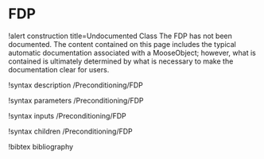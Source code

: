 <!-- MOOSE Documentation Stub: Remove this when content is added. -->

# FDP

!alert construction title=Undocumented Class
The FDP has not been documented. The content contained on this page includes the
typical automatic documentation associated with a MooseObject; however, what is contained is
ultimately determined by what is necessary to make the documentation clear for users.

!syntax description /Preconditioning/FDP

!syntax parameters /Preconditioning/FDP

!syntax inputs /Preconditioning/FDP

!syntax children /Preconditioning/FDP

!bibtex bibliography

